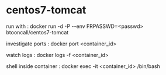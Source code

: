 # centos7-tomcat

run with : docker run -d -P --env FRPASSWD=&lt;passwd&gt; btooncall/centos7-tomcat

investigate ports : docker port <container_id>

watch logs : docker logs -f <container_id>

shell inside container : docker exec -it <container_id> /bin/bash
